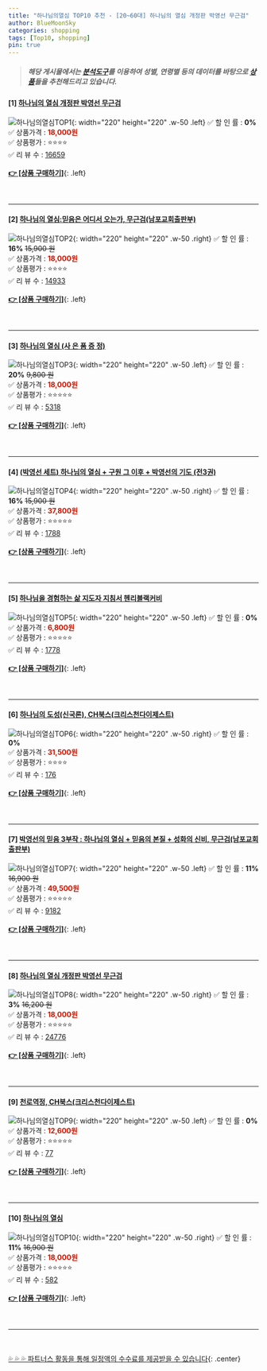 ```yaml
---
title: "하나님의열심 TOP10 추천 - [20~60대] 하나님의 열심 개정판 박영선 무근검"
author: BlueMoonSky
categories: shopping
tags: [Top10, shopping]
pin: true
---
```


> ##### 해당 게시물에서는 [**분석도구**](https://itemscout.io/)를 이용하여 **성별**, **연령별** 등의 데이터를 바탕으로 [**상품**](https://link.coupang.com/a/baae76)들을 추천해드리고 있습니다.

#### [1] [하나님의 열심 개정판 박영선 무근검](https://link.coupang.com/re/AFFSDP?lptag=AF5964186&subid=bluemoonsky6999&pageKey=7554027303&traceid=V0-153&itemId=19886274278&vendorItemId=86986647055)
![하나님의열심TOP1](https://thumbnail8.coupangcdn.com/thumbnails/remote/230x230ex/image/vendor_inventory/d220/b7adea9ec60a032b79c80679c3f3ee2c843143cf2968e5c4842b30c1ed52.jpg){: width="220" height="220" .w-50 .left}
✅ 할 인 률 : **0%** <br>
✅ 상품가격 : <span style="color:#cb1400"> **18,000원** </span><br>
✅ 상품평가 : ⭐⭐⭐⭐<br>
✅ 리 뷰 수 : [16659](https://link.coupang.com/re/AFFSDP?lptag=AF5964186&subid=bluemoonsky6999&pageKey=7554027303&traceid=V0-153&itemId=19886274278&vendorItemId=86986647055)<br>
<br>
[**👉  [상품 구매하기]**](https://link.coupang.com/re/AFFSDP?lptag=AF5964186&subid=bluemoonsky6999&pageKey=7554027303&traceid=V0-153&itemId=19886274278&vendorItemId=86986647055){: .left}
<br>
<br>
<br>

***

#### [2] [하나님의 열심:믿음은 어디서 오는가, 무근검(남포교회출판부)](https://link.coupang.com/re/AFFSDP?lptag=AF5964186&subid=bluemoonsky6999&pageKey=68175872&traceid=V0-153&itemId=227589470&vendorItemId=3554617764)
![하나님의열심TOP2](https://thumbnail10.coupangcdn.com/thumbnails/remote/230x230ex/image/vendor_inventory/3a55/ce6b20e6a057c4958278b662fefd13150b55df7c1a6b352127c18baaea72.jpg){: width="220" height="220" .w-50 .right}
✅ 할 인 률 : **16%** ~~<del class="base-price"> 15,900  </del>원~~<br>
✅ 상품가격 : <span style="color:#cb1400"> **18,000원** </span><br>
✅ 상품평가 : ⭐⭐⭐⭐<br>
✅ 리 뷰 수 : [14933](https://link.coupang.com/re/AFFSDP?lptag=AF5964186&subid=bluemoonsky6999&pageKey=68175872&traceid=V0-153&itemId=227589470&vendorItemId=3554617764)<br>
<br>
[**👉  [상품 구매하기]**](https://link.coupang.com/re/AFFSDP?lptag=AF5964186&subid=bluemoonsky6999&pageKey=68175872&traceid=V0-153&itemId=227589470&vendorItemId=3554617764){: .left}
<br>
<br>
<br>

***

#### [3] [하나님의 열심 (사 은 품 증 정)](https://link.coupang.com/re/AFFSDP?lptag=AF5964186&subid=bluemoonsky6999&pageKey=7432488665&traceid=V0-153&itemId=19307006117&vendorItemId=86421340391)
![하나님의열심TOP3](https://thumbnail6.coupangcdn.com/thumbnails/remote/230x230ex/image/vendor_inventory/73a7/95b66e6a3facc51ee83c658faf29849d26b9b0a082e201dabbef43ef9db0.jpg){: width="220" height="220" .w-50 .left}
✅ 할 인 률 : **20%** ~~<del class="base-price"> 9,800  </del>원~~<br>
✅ 상품가격 : <span style="color:#cb1400"> **18,000원** </span><br>
✅ 상품평가 : ⭐⭐⭐⭐⭐<br>
✅ 리 뷰 수 : [5318](https://link.coupang.com/re/AFFSDP?lptag=AF5964186&subid=bluemoonsky6999&pageKey=7432488665&traceid=V0-153&itemId=19307006117&vendorItemId=86421340391)<br>
<br>
[**👉  [상품 구매하기]**](https://link.coupang.com/re/AFFSDP?lptag=AF5964186&subid=bluemoonsky6999&pageKey=7432488665&traceid=V0-153&itemId=19307006117&vendorItemId=86421340391){: .left}
<br>
<br>
<br>

***

#### [4] [(박영선 세트) 하나님의 열심 + 구원 그 이후 + 박영선의 기도 (전3권)](https://link.coupang.com/re/AFFSDP?lptag=AF5964186&subid=bluemoonsky6999&pageKey=7544489588&traceid=V0-153&itemId=19840657566&vendorItemId=86942192485)
![하나님의열심TOP4](https://thumbnail7.coupangcdn.com/thumbnails/remote/230x230ex/image/vendor_inventory/05de/c9bf38b617abb620d3e7440db3d857ac86a8ff8461974a81e9a1e48c2e47.jpg){: width="220" height="220" .w-50 .right}
✅ 할 인 률 : **16%** ~~<del class="base-price"> 15,900  </del>원~~<br>
✅ 상품가격 : <span style="color:#cb1400"> **37,800원** </span><br>
✅ 상품평가 : ⭐⭐⭐⭐⭐<br>
✅ 리 뷰 수 : [1788](https://link.coupang.com/re/AFFSDP?lptag=AF5964186&subid=bluemoonsky6999&pageKey=7544489588&traceid=V0-153&itemId=19840657566&vendorItemId=86942192485)<br>
<br>
[**👉  [상품 구매하기]**](https://link.coupang.com/re/AFFSDP?lptag=AF5964186&subid=bluemoonsky6999&pageKey=7544489588&traceid=V0-153&itemId=19840657566&vendorItemId=86942192485){: .left}
<br>
<br>
<br>

***

#### [5] [하나님을 경험하는 삶 지도자 지침서 헨리블랙커비](https://link.coupang.com/re/AFFSDP?lptag=AF5964186&subid=bluemoonsky6999&pageKey=6771688292&traceid=V0-153&itemId=15901558890&vendorItemId=83109558387)
![하나님의열심TOP5](https://thumbnail6.coupangcdn.com/thumbnails/remote/230x230ex/image/vendor_inventory/0eab/a1747a851cf4f3bb3614f69906362fe5bc50e6f685e9b9b20c2784373926.jpg){: width="220" height="220" .w-50 .left}
✅ 할 인 률 : **0%** <br>
✅ 상품가격 : <span style="color:#cb1400"> **6,800원** </span><br>
✅ 상품평가 : ⭐⭐⭐⭐⭐<br>
✅ 리 뷰 수 : [1778](https://link.coupang.com/re/AFFSDP?lptag=AF5964186&subid=bluemoonsky6999&pageKey=6771688292&traceid=V0-153&itemId=15901558890&vendorItemId=83109558387)<br>
<br>
[**👉  [상품 구매하기]**](https://link.coupang.com/re/AFFSDP?lptag=AF5964186&subid=bluemoonsky6999&pageKey=6771688292&traceid=V0-153&itemId=15901558890&vendorItemId=83109558387){: .left}
<br>
<br>
<br>

***

#### [6] [하나님의 도성(신국론), CH북스(크리스천다이제스트)](https://link.coupang.com/re/AFFSDP?lptag=AF5964186&subid=bluemoonsky6999&pageKey=20407153&traceid=V0-153&itemId=80576722&vendorItemId=3315640382)
![하나님의열심TOP6](https://thumbnail8.coupangcdn.com/thumbnails/remote/230x230ex/image/retail/images/5160188957149246-4bb7d1c5-4337-4d2a-846d-72d60bdb00da.jpg){: width="220" height="220" .w-50 .right}
✅ 할 인 률 : **0%** <br>
✅ 상품가격 : <span style="color:#cb1400"> **31,500원** </span><br>
✅ 상품평가 : ⭐⭐⭐⭐<br>
✅ 리 뷰 수 : [176](https://link.coupang.com/re/AFFSDP?lptag=AF5964186&subid=bluemoonsky6999&pageKey=20407153&traceid=V0-153&itemId=80576722&vendorItemId=3315640382)<br>
<br>
[**👉  [상품 구매하기]**](https://link.coupang.com/re/AFFSDP?lptag=AF5964186&subid=bluemoonsky6999&pageKey=20407153&traceid=V0-153&itemId=80576722&vendorItemId=3315640382){: .left}
<br>
<br>
<br>

***

#### [7] [박영선의 믿음 3부작 : 하나님의 열심 + 믿음의 본질 + 성화의 신비, 무근검(남포교회출판부)](https://link.coupang.com/re/AFFSDP?lptag=AF5964186&subid=bluemoonsky6999&pageKey=293907683&traceid=V0-153&itemId=927739637&vendorItemId=5304070644)
![하나님의열심TOP7](https://thumbnail6.coupangcdn.com/thumbnails/remote/230x230ex/image/vendor_inventory/3091/6056faded23a518ef0f15b09e294c7fdad2cad10bad73c4930c2a6404021.png){: width="220" height="220" .w-50 .left}
✅ 할 인 률 : **11%** ~~<del class="base-price"> 16,900  </del>원~~<br>
✅ 상품가격 : <span style="color:#cb1400"> **49,500원** </span><br>
✅ 상품평가 : ⭐⭐⭐⭐⭐<br>
✅ 리 뷰 수 : [9182](https://link.coupang.com/re/AFFSDP?lptag=AF5964186&subid=bluemoonsky6999&pageKey=293907683&traceid=V0-153&itemId=927739637&vendorItemId=5304070644)<br>
<br>
[**👉  [상품 구매하기]**](https://link.coupang.com/re/AFFSDP?lptag=AF5964186&subid=bluemoonsky6999&pageKey=293907683&traceid=V0-153&itemId=927739637&vendorItemId=5304070644){: .left}
<br>
<br>
<br>

***

#### [8] [하나님의 열심 개정판 박영선 무근검](https://link.coupang.com/re/AFFSDP?lptag=AF5964186&subid=bluemoonsky6999&pageKey=7554027303&traceid=V0-153&itemId=19886274278&vendorItemId=86986647055)
![하나님의열심TOP8](https://thumbnail8.coupangcdn.com/thumbnails/remote/230x230ex/image/vendor_inventory/d220/b7adea9ec60a032b79c80679c3f3ee2c843143cf2968e5c4842b30c1ed52.jpg){: width="220" height="220" .w-50 .right}
✅ 할 인 률 : **3%** ~~<del class="base-price"> 16,200  </del>원~~<br>
✅ 상품가격 : <span style="color:#cb1400"> **18,000원** </span><br>
✅ 상품평가 : ⭐⭐⭐⭐⭐<br>
✅ 리 뷰 수 : [24776](https://link.coupang.com/re/AFFSDP?lptag=AF5964186&subid=bluemoonsky6999&pageKey=7554027303&traceid=V0-153&itemId=19886274278&vendorItemId=86986647055)<br>
<br>
[**👉  [상품 구매하기]**](https://link.coupang.com/re/AFFSDP?lptag=AF5964186&subid=bluemoonsky6999&pageKey=7554027303&traceid=V0-153&itemId=19886274278&vendorItemId=86986647055){: .left}
<br>
<br>
<br>

***

#### [9] [천로역정, CH북스(크리스천다이제스트)](https://link.coupang.com/re/AFFSDP?lptag=AF5964186&subid=bluemoonsky6999&pageKey=20407062&traceid=V0-153&itemId=80576631&vendorItemId=3315639879)
![하나님의열심TOP9](https://thumbnail6.coupangcdn.com/thumbnails/remote/230x230ex/image/retail-product-api/A00077021/443203/802640/main/11ec28decf40d8f9884091606163075da3eeaaf1879a50a6cd934210314bac78.jpg){: width="220" height="220" .w-50 .left}
✅ 할 인 률 : **0%** <br>
✅ 상품가격 : <span style="color:#cb1400"> **12,600원** </span><br>
✅ 상품평가 : ⭐⭐⭐⭐⭐<br>
✅ 리 뷰 수 : [77](https://link.coupang.com/re/AFFSDP?lptag=AF5964186&subid=bluemoonsky6999&pageKey=20407062&traceid=V0-153&itemId=80576631&vendorItemId=3315639879)<br>
<br>
[**👉  [상품 구매하기]**](https://link.coupang.com/re/AFFSDP?lptag=AF5964186&subid=bluemoonsky6999&pageKey=20407062&traceid=V0-153&itemId=80576631&vendorItemId=3315639879){: .left}
<br>
<br>
<br>

***

#### [10] [하나님의 열심](https://link.coupang.com/re/AFFSDP?lptag=AF5964186&subid=bluemoonsky6999&pageKey=7383096661&traceid=V0-153&itemId=19071890189&vendorItemId=86194504366)
![하나님의열심TOP10](https://thumbnail10.coupangcdn.com/thumbnails/remote/230x230ex/image/vendor_inventory/833f/b2c04cb2ebd97a20198140f626fa7c56f28186584b378d3ee6af8ce3794d.jpg){: width="220" height="220" .w-50 .right}
✅ 할 인 률 : **11%** ~~<del class="base-price"> 16,900  </del>원~~<br>
✅ 상품가격 : <span style="color:#cb1400"> **18,000원** </span><br>
✅ 상품평가 : ⭐⭐⭐⭐⭐<br>
✅ 리 뷰 수 : [582](https://link.coupang.com/re/AFFSDP?lptag=AF5964186&subid=bluemoonsky6999&pageKey=7383096661&traceid=V0-153&itemId=19071890189&vendorItemId=86194504366)<br>
<br>
[**👉  [상품 구매하기]**](https://link.coupang.com/re/AFFSDP?lptag=AF5964186&subid=bluemoonsky6999&pageKey=7383096661&traceid=V0-153&itemId=19071890189&vendorItemId=86194504366){: .left}
<br>
<br>
<br>

***
<br><br>[💦 💦 💦 파트너스 활동을 통해 일정액의 수수료를 제공받을 수 있습니다](https://link.coupang.com/a/baae76){: .center}